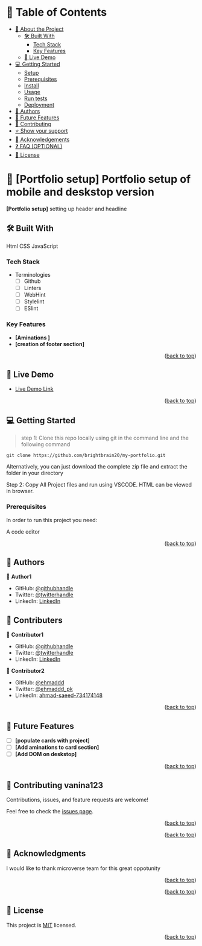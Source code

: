 <a name="readme-top"></a>

<!-- TABLE OF CONTENTS -->

# 📗 Table of Contents

- [📖 About the Project](#about-project)
  - [🛠 Built With](#built-with)
    - [Tech Stack](#tech-stack)
    - [Key Features](#key-features)
  - [🚀 Live Demo](#live-demo)
- [💻 Getting Started](#getting-started)
  - [Setup](#setup)
  - [Prerequisites](#prerequisites)
  - [Install](#install)
  - [Usage](#usage)
  - [Run tests](#run-tests)
  - [Deployment](#triangular_flag_on_post-deployment)
- [👥 Authors](#authors)
- [🔭 Future Features](#future-features)
- [🤝 Contributing](#contributing)
- [⭐️ Show your support](#support)
- [🙏 Acknowledgements](#acknowledgements)
- [❓ FAQ (OPTIONAL)](#faq)
- [📝 License](#license)

<!-- PROJECT DESCRIPTION -->

# 📖 [Portfolio setup] <a name="about-project">Portfolio setup  of mobile and deskstop version</a>

**[Portfolio setup]** setting up header and headline

## 🛠 Built With 
 <a name="built-with">Html</a>
 <a name="built-with">CSS</a>
<a name="built-with">JavaScript</a>

### Tech Stack <a name="tech-stack"></a>
- Terminologies
  - [ ] Github
  - [ ] Linters
  - [ ] WebHint
  - [ ] Stylelint
  - [ ] ESlint
<!-- 
> 

<details>
  <summary>Client</summary>
  <ul>
    <li><a href="https://reactjs.org/">React.js</a></li>
  </ul>
</details>

<details>
  <summary>Server</summary>
  <ul>
    <li><a href="https://expressjs.com/">Express.js</a></li>
  </ul>
</details>

<details>
<summary>Database</summary>
  <ul>
    <li><a href="https://www.postgresql.org/">PostgreSQL</a></li>
  </ul>
</details> -->

<!-- Features -->

### Key Features <a name="key-features"></a>



- **[Aminations ]**
- **[creation of footer section]**

<p align="right">(<a href="#readme-top">back to top</a>)</p>

<!-- LIVE DEMO -->

## 🚀 Live Demo <a name="live-demo"></a>

- [Live Demo Link](https://brightbrain20.github.io/my-portfolio/)

<p align="right">(<a href="#readme-top">back to top</a>)</p> 


<!-- GETTING STARTED -->

## 💻 Getting Started <a name="getting-started"></a>

> step 1:
Clone this repo locally using git in the command line and the following command

```
git clone https://github.com/brightbrain20/my-portfolio.git
```

Alternatively, you can just download the complete zip file and extract the folder in your directory

Step 2:
Copy All Project files and run using VSCODE. HTML can be viewed in browser.
### Prerequisites

In order to run this project you need:

A code editor

<!-- ### Setup

Clone this repository to your desired folder: -->

<!--
Example commands:

```sh
  cd my-folder
  git clone git@github.com:myaccount/my-project.git
```
--->
<!-- 
### Install

Install this project with: -->

<!--
Example command:

```sh
  cd my-project
  gem install
```
--->
<!-- 
### Usage

To run the project, execute the following command: -->

<!--
Example command:

```sh
  rails server
```
--->
<!-- 
### Run tests

To run tests, run the following command: -->

<!--
Example command:

```sh
  bin/rails test test/models/article_test.rb
```
--->
<!-- 
### Deployment

You can deploy this project using: -->

<!--
Example:

```sh

```
 -->

<p align="right">(<a href="#readme-top">back to top</a>)</p>

<!-- AUTHORS -->

## 👥 Authors <a name="authors"></a>



👤 **Author1**

- GitHub: [@githubhandle](https://github.com/brightbrain20)
- Twitter: [@twitterhandle](https://twitter.com/BrightEzeamaka)
- LinkedIn: [LinkedIn](https://www.linkedin.com/in/bright-ezeamaka-752837237/)


<!-- CONTRIBUTORS -->

## 👥 Contributers <a name="Contributors"></a>

👤 **Contributor1**

- GitHub: [@githubhandle](https://github.com/vanina123)
- Twitter: [@twitterhandle](https://twitter.com/DufeVanina)
- LinkedIn: [LinkedIn](https://linkedin.com/in/larissa-vanina-dufe-407a2b25a)

👤 **Contributor2**

- GitHub: [@ehmaddd](https://github.com/ehmaddd/)
- Twitter: [@ehmaddd_pk](https://twitter.com/ehmaddd_pk)
- LinkedIn: [ahmad-saeed-734174148](https://www.linkedin.com/in/ahmad-saeed-734174148/)



<p align="right">(<a href="#readme-top">back to top</a>)</p>

<!-- FUTURE FEATURES -->

## 🔭 Future Features <a name="future-features"></a>



- [ ] **[populate cards with project]**
- [ ] **[Add aminations to card section]**
- [ ] **[Add DOM on deskstop]**

<p align="right">(<a href="#readme-top">back to top</a>)</p>

<!-- CONTRIBUTING -->

## 🤝 Contributing <a name="contributing">vanina123</a>

Contributions, issues, and feature requests are welcome!

Feel free to check the [issues page](../../issues/).

<p align="right">(<a href="#readme-top">back to top</a>)</p>

<!-- SUPPORT -->


<p align="right">(<a href="#readme-top">back to top</a>)</p>

<!-- ACKNOWLEDGEMENTS -->

## 🙏 Acknowledgments <a name="acknowledgements"></a>


I would like to thank microverse team for this great oppotunity 

<p align="right">(<a href="#readme-top">back to top</a>)</p>

<!-- FAQ (optional) -->
<!-- 
## ❓ FAQ (OPTIONAL) <a name="faq"></a>

> Add at least 2 questions new developers would ask when they decide to use your project.

- **[Question_1]**

  - [Answer_1]

- **[Question_2]**

  - [Answer_2] -->

<p align="right">(<a href="#readme-top">back to top</a>)</p>

<!-- LICENSE -->

## 📝 License <a name="license"></a>

This project is [MIT](https://github.com/brightbrain20/my-portfolio/blob/master/license) licensed.


<p align="right">(<a href="#readme-top">back to top</a>)</p>
